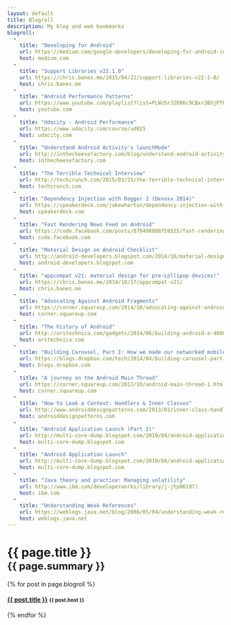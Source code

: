 ```yaml
---
layout: default
title: Blogroll
description: My blog and web bookmarks
blogroll:
  -
    title: "Developing for Android"
    url: https://medium.com/google-developers/developing-for-android-introduction-5345b451567c
    host: medium.com
  -
    title: "Support Libraries v22.1.0"
    url: https://chris.banes.me/2015/04/22/support-libraries-v22-1-0/
    host: chris.banes.me
  -
    title: "Android Performance Patterns"
    url: https://www.youtube.com/playlist?list=PLWz5rJ2EKKc9CBxr3BVjPTPoDPLdPIFCE
    host: youtube.com
  -
    title: "Udacity - Android Performance"
    url: https://www.udacity.com/course/ud825
    host: udacity.com
  -
    title: "Understand Android Activity's launchMode"
    url: http://inthecheesefactory.com/blog/understand-android-activity-launchmode/en
    host: inthecheesefactory.com
  -
    title: "The Terrible Technical Interview"
    url: http://techcrunch.com/2015/03/21/the-terrible-technical-interview/
    host: techcrunch.com
  -
    title: "Dependency Injection with Dagger 2 (Devoxx 2014)"
    url: https://speakerdeck.com/jakewharton/dependency-injection-with-dagger-2-devoxx-2014
    host: speakerdeck.com
  -
    title: "Fast Rendering News Feed on Android"
    url: https://code.facebook.com/posts/879498888759525/fast-rendering-news-feed-on-android/
    host: code.facebook.com
  -
    title: "Material Design on Android Checklist"
    url: http://android-developers.blogspot.com/2014/10/material-design-on-android-checklist.html
    host: android-developers.blogspot.com
  -
    title: "appcompat v21: material design for pre-Lollipop devices!"
    url: https://chris.banes.me/2014/10/17/appcompat-v21/
    host: chris.banes.me
  -
    title: "Advocating Against Android Fragments"
    url: https://corner.squareup.com/2014/10/advocating-against-android-fragments.html
    host: corner.squareup.com
  -
    title: "The history of Android"
    url: http://arstechnica.com/gadgets/2014/06/building-android-a-40000-word-history-of-googles-mobile-os/
    host: arstechnica.com
  -
    title: "Building Carousel, Part I: How we made our networked mobile app feel fast and local"
    url: https://blogs.dropbox.com/tech/2014/04/building-carousel-part-i-how-we-made-our-networked-mobile-app-feel-fast-and-local/
    host: blogs.dropbox.com
  -
    title: "A journey on the Android Main Thread"
    url: https://corner.squareup.com/2013/10/android-main-thread-1.html
    host: corner.squareup.com
  -
    title: "How to Leak a Context: Handlers & Inner Classes"
    url: http://www.androiddesignpatterns.com/2013/01/inner-class-handler-memory-leak.html
    host: androiddesignpatterns.com
  -
    title: "Android Application Launch (Part 2)"
    url: http://multi-core-dump.blogspot.com/2010/04/android-application-launch-part-2.html
    host: multi-core-dump.blogspot.com
  -
    title: "Android Application Launch"
    url: http://multi-core-dump.blogspot.com/2010/04/android-application-launch.html
    host: multi-core-dump.blogspot.com
  -
    title: "Java theory and practice: Managing volatility"
    url: http://www.ibm.com/developerworks/library/j-jtp06197/
    host: ibm.com
  -
    title: "Understanding Weak References"
    url: https://weblogs.java.net/blog/2006/05/04/understanding-weak-references
    host: weblogs.java.net
---
```


<h1>{{ page.title }}<br/><small>{{ page.summary }}</small></h1>

{% for post in page.blogroll %}
<h4>
  <a href="{{ post.url }}" target="_blank">{{ post.title }}</a>
  <small>{{ post.host }}</small>
</h4>
{% endfor %}
